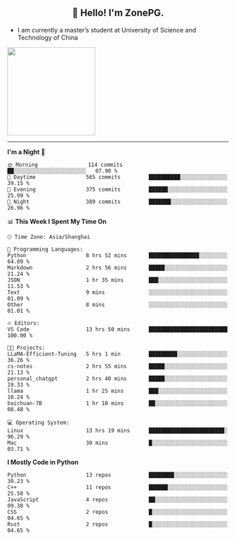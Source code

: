 <h2 align="center">👋 Hello! I'm ZonePG.</h2>

- I am currently a master’s student at University of Science and Technology of China

<img height=200 align="center" src="https://github-readme-stats.vercel.app/api?username=zonepg" />

-------

<!--START_SECTION:waka-->
**I'm a Night 🦉** 

```text
🌞 Morning                114 commits         ██░░░░░░░░░░░░░░░░░░░░░░░   07.90 % 
🌆 Daytime                565 commits         ██████████░░░░░░░░░░░░░░░   39.15 % 
🌃 Evening                375 commits         ██████░░░░░░░░░░░░░░░░░░░   25.99 % 
🌙 Night                  389 commits         ███████░░░░░░░░░░░░░░░░░░   26.96 % 
```


📊 **This Week I Spent My Time On** 

```text
🕑︎ Time Zone: Asia/Shanghai

💬 Programming Languages: 
Python                   8 hrs 52 mins       ████████████████░░░░░░░░░   64.09 % 
Markdown                 2 hrs 56 mins       █████░░░░░░░░░░░░░░░░░░░░   21.24 % 
JSON                     1 hr 35 mins        ███░░░░░░░░░░░░░░░░░░░░░░   11.53 % 
Text                     9 mins              ░░░░░░░░░░░░░░░░░░░░░░░░░   01.09 % 
Other                    8 mins              ░░░░░░░░░░░░░░░░░░░░░░░░░   01.01 % 

🔥 Editors: 
VS Code                  13 hrs 50 mins      █████████████████████████   100.00 % 

🐱‍💻 Projects: 
LLaMA-Efficient-Tuning   5 hrs 1 min         █████████░░░░░░░░░░░░░░░░   36.26 % 
cs-notes                 2 hrs 55 mins       █████░░░░░░░░░░░░░░░░░░░░   21.13 % 
personal_chatgpt         2 hrs 40 mins       █████░░░░░░░░░░░░░░░░░░░░   19.33 % 
llama                    1 hr 25 mins        ███░░░░░░░░░░░░░░░░░░░░░░   10.24 % 
baichuan-7B              1 hr 10 mins        ██░░░░░░░░░░░░░░░░░░░░░░░   08.48 % 

💻 Operating System: 
Linux                    13 hrs 19 mins      ████████████████████████░   96.29 % 
Mac                      30 mins             █░░░░░░░░░░░░░░░░░░░░░░░░   03.71 % 
```

**I Mostly Code in Python** 

```text
Python                   13 repos            ████████░░░░░░░░░░░░░░░░░   30.23 % 
C++                      11 repos            ██████░░░░░░░░░░░░░░░░░░░   25.58 % 
JavaScript               4 repos             ██░░░░░░░░░░░░░░░░░░░░░░░   09.30 % 
CSS                      2 repos             █░░░░░░░░░░░░░░░░░░░░░░░░   04.65 % 
Rust                     2 repos             █░░░░░░░░░░░░░░░░░░░░░░░░   04.65 % 
```




<!--END_SECTION:waka-->

